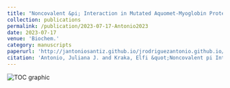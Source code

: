 ```yaml
---
title: "Noncovalent &pi; Interaction in Mutated Aquomet-Myoglobin Proteins: A QM/MM and Local Vibrational Mode Study"
collection: publications
permalink: /publication/2023-07-17-Antonio2023
date: 2023-07-17
venue: 'Biochem.'
category: manuscripts
paperurl: 'http://jantoniosantiz.github.io/jrodriguezantonio.github.io/files/paper6.pdf'
citation: 'Antonio, Juliana J. and Kraka, Elfi &quot;Noncovalent pi Interactions in Mutated Aquomet-Myoglobin Proteins: A QM/MM and Local Vibrational Mode Study&quot; <i>Biochemistry</i>, <b>2023</b>,  <i>62</i>, 2325-2337'
---
```


![TOC graphic](https://jantoniosantiz.github.io/jrodriguezantonio.github.io/images/TOC-aqua.png)